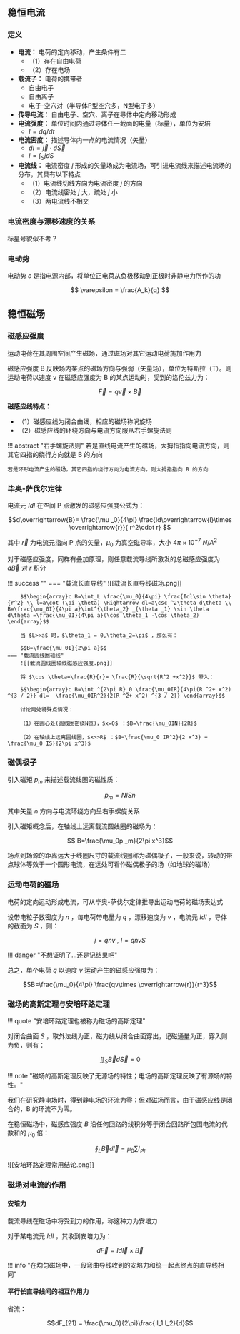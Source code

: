 

## 稳恒电流

### 定义

- **电流：** 电荷的定向移动，产生条件有二
	- （1）存在自由电荷
	- （2）存在电场
- **载流子：** 电荷的携带者
	- 自由电子
	- 自由离子
	- 电子-空穴对（半导体P型空穴多，N型电子多）
- **传导电流：** 自由电子、空穴、离子在导体中定向移动形成
- **电流强度：** 单位时间内通过导体任一截面的电量（标量），单位为安培
	- $I= dq / dt$
- **电流密度：** 描述导体内一点的电流情况（矢量）
	- $dI= \overrightarrow{j}\cdot d\overrightarrow{S}$
	- $I=\int_S jdS$
- **电流线：** 电流密度 $j$ 形成的矢量场成为电流场，可引进电流线来描述电流场的分布，其具有以下特点
	- （1）电流线切线方向为电流密度 $j$ 的方向
	- （2）电流线密处 $j$ 大，疏处 $j$ 小
	- （3）两电流线不相交

### 电流密度与漂移速度的关系

标星号貌似不考？

### 电动势

电动势 $\varepsilon$ 是指电源内部，将单位正电荷从负极移动到正极时非静电力所作的功

$$
\varepsilon = \frac{A_k}{q}
$$

## 稳恒磁场

### 磁感应强度

运动电荷在其周围空间产生磁场，通过磁场对其它运动电荷施加作用力

磁感应强度 B 反映场内某点的磁场方向与强弱（矢量场），单位为特斯拉（T）。则运动电荷以速度 v 在磁感应强度为 B 的某点运动时，受到的洛伦兹力为：

$$
\overrightarrow{F}= q\overrightarrow{v}\times \overrightarrow{B}
$$

**磁感应线特点：**

- （1）磁感应线为闭合曲线，相应的磁场称涡旋场
- （2）磁感应线的环绕方向与电流方向服从右手螺旋法则

!!! abstract "右手螺旋法则"
	若是直线电流产生的磁场，大拇指指向电流方向，则其它四指的绕行方向就是 B 的方向
	
	若是环形电流产生的磁场，其它四指的绕行方向为电流方向，则大拇指指向 B 的方向

### 毕奥-萨伐尔定律

电流元 $Idl$ 在空间 P 点激发的磁感应强度公式为：

$$d\overrightarrow{B}= \frac{\mu _0}{4\pi} \frac{Id\overrightarrow{l}\times \overrightarrow{r}}{ r^2\cdot r}
$$

其中 $\overrightarrow{r}$ 为电流元指向 P 点的矢量，$\mu_0$ 为真空磁导率，大小 $4\pi\times 10^{-7}\ N/A^2$

对于磁感应强度，同样有叠加原理，则任意载流导线所激发的总磁感应强度为 $d\overrightarrow{B}$ 对 $r$ 积分


!!! success ""
	=== "载流长直导线"
		![[载流长直导线磁场.png]]
		
		$$\begin{array}c B=\int_L \frac{\mu_0}{4\pi} \frac{Idl\sin \theta}{r^2} \\ l=a\cot (\pi-\theta) \Rightarrow dl=a\csc ^2\theta d\theta \\  B=\frac{\mu_0I}{4\pi a}\int^{\theta_2} _{\theta _1} \sin \theta d\theta =\frac{\mu_0I}{4\pi a}(\cos \theta_1 -\cos \theta_2) \end{array}$$
		
		当 $L>>a$ 时，$\theta_1 = 0,\theta_2=\pi$ ，那么有：
		
		$$B=\frac{\mu_0I}{2\pi a}$$
	=== "载流圆线圈轴线"
		![[载流圆线圈轴线磁感应强度.png]]
		
		将 $\cos \theta=\frac{R}{r}= \frac{R}{\sqrt{R^2 +x^2}}$ 带入：
		
		$$\begin{array}c B=\int ^{2\pi R}_0 \frac{\mu_0IR}{4\pi(R ^2+ x^2) ^{3 / 2}} dl=  \frac{\mu_0IR^2}{2(R ^2+ x^2) ^{3 / 2}} \end{array}$$
		
		讨论两处特殊点情况：
		
		（1）在圆心处(圆线圈密绕N匝)，$x=0$ ：$B=\frac{\mu_0IN}{2R}$
		
		（2）在轴线上远离圆线圈，$x>>R$ ：$B=\frac{\mu_0 IR^2}{2 x^3} = \frac{\mu_0 IS}{2\pi x^3}$

### 磁偶极子

引入磁矩 $p_m$ 来描述载流线圈的磁性质：

$$p_m=NISn$$

其中矢量 $n$ 方向与电流环绕方向呈右手螺旋关系

引入磁矩概念后，在轴线上远离载流圆线圈的磁场为：

$$
B=\frac{\mu_0p _m}{2\pi x^3}$$

场点到场源的距离远大于线圈尺寸的载流线圈称为磁偶极子，一般来说，转动的带点球体等效于一个圆形电流，在远处可看作磁偶极子的场（如地球的磁场）

### 运动电荷的磁场

电荷的定向运动形成电流，可从毕奥-萨伐尔定律推导出运动电荷的磁场表达式

设带电粒子数密度为 $n$ ，每电荷带电量为 $q$ ，漂移速度为 $v$ ，电流元 $Idl$ ，导体的截面为 $S$ ，则：

$$j=qnv\ ,\ I=qnvS$$

!!! danger "不想证明了...还是记结果吧"

总之，单个电荷 $q$ 以速度 $v$ 运动产生的磁感应强度为：

$$B=\frac{\mu_0}{4\pi} \frac{qv\times \overrightarrow{r}}{r^3}$$

### 磁场的高斯定理与安培环路定理

!!! quote "安培环路定理也被称为磁场的高斯定理"

对闭合曲面 $S$ ，取外法线为正，磁力线从闭合曲面穿出，记磁通量为正，穿入则为负，则有：

$$\iint_S \overrightarrow{B}d\overrightarrow{S} = 0$$

!!! note "磁场的高斯定理反映了无源场的特性；电场的高斯定理反映了有源场的特性。"

我们在研究静电场时，得到静电场的环流为零；但对磁场而言，由于磁感应线是闭合的，B 的环流不为零。

在稳恒磁场中，磁感应强度 $B$ 沿任何回路的线积分等于闭合回路所包围电流的代数和的 $\mu_0$ 倍：

$$
\oint_L \overrightarrow{B}d\overrightarrow{l} = \mu_0\sum I_内
$$

![[安培环路定理常用结论.png]]

### 磁场对电流的作用

#### 安培力

载流导线在磁场中将受到力的作用，称这种力为安培力

对于某电流元 $Idl$ ，其收到安培力为：

$$
d\overrightarrow{F}=Id\overrightarrow{l}\times \overrightarrow{B}
$$

!!! info "在均匀磁场中，一段弯曲导线收到的安培力和统一起点终点的直导线相同"

#### 平行长直导线间的相互作用力

省流：

$$dF_{21} = \frac{\mu_0}{2\pi}\frac{ I_1 I_2}{d}$$

